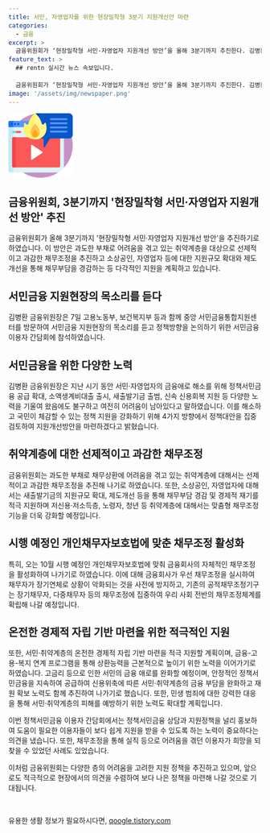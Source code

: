 ```yaml
---
title: 서민, 자영업자를 위한 현장밀착형 3분기 지원개선안 마련
categories:
  - 금융
excerpt: >
  금융위원회가 ‘현장밀착형 서민·자영업자 지원개선 방안’을 올해 3분기까지 추진한다. 김병환 금융위원장은 서민금융 지원현장의 목소리를 듣고 취약계층을 위한 정책방향을 논의한 후, 채무조정 강화와 새출발기금 확대 등을 포함한 다각적인 지원 방안을 발표했다. 또한 정책서민금융 공급 확대와 채무자보호법에 맞춘 자체적인 채무조정 활성화 등을 통해 취약계층 지원을 강화하고자 한다. 민생 범죄에 대한 강력한 대응과 서민층의 금융 애로 완화, 경제적 자립 기반 지원 등도 진행할 예정이다.
feature_text: >
  ## rentn 실시간 뉴스 속보입니다.

  금융위원회가 ‘현장밀착형 서민·자영업자 지원개선 방안’을 올해 3분기까지 추진한다. 김병환 금융위원장은 서민금융 지원현장의 목소리를 듣고 취약계층을 위한 정책방향을 논의한 후, 채무조정 강화와 새출발기금 확대 등을 포함한 다각적인 지원 방안을 발표했다. 또한 정책서민금융 공급 확대와 채무자보호법에 맞춘 자체적인 채무조정 활성화 등을 통해 취약계층 지원을 강화하고자 한다. 민생 범죄에 대한 강력한 대응과 서민층의 금융 애로 완화, 경제적 자립 기반 지원 등도 진행할 예정이다.
image: '/assets/img/newspaper.png'
---
```


<p><img src="/assets/img/news.png" alt="rentncar 속보" /></p>

<h2 data-ke-size="size26">금융위원회, 3분기까지 '현장밀착형 서민·자영업자 지원개선 방안' 추진</h2>

<p>금융위원회가 올해 3분기까지 '현장밀착형 서민·자영업자 지원개선 방안'을 추진하기로 하였습니다. 이 방안은 과도한 부채로 어려움을 겪고 있는 취약계층을 대상으로 선제적이고 과감한 채무조정을 추진하고 소상공인, 자영업자 등에 대한 지원규모 확대와 제도개선을 통해 채무부담을 경감하는 등 다각적인 지원을 계획하고 있습니다. <br></p>

<h2 data-ke-size="size26">서민금융 지원현장의 목소리를 듣다</h2>

<p>김병환 금융위원장은 7일 고용노동부, 보건복지부 등과 함께 중앙 서민금융통합지원센터를 방문하여 서민금융 지원현장의 목소리를 듣고 정책방향을 논의하기 위한 서민금융 이용자 간담회에 참석하였습니다. <br></p>

<h2 data-ke-size="size26">서민금융을 위한 다양한 노력</h2>

<p>김병환 금융위원장은 지난 시기 동안 서민·자영업자의 금융애로 해소를 위해 정책서민금융 공급 확대, 소액생계비대출 출시, 새출발기금 출범, 신속 신용회복 지원 등 다양한 노력을 기울여 왔음에도 불구하고 여전히 어려움이 남아있다고 말하였습니다. 이를 해소하고 국민이 체감할 수 있는 정책 지원을 강화하기 위해 4가지 방향에서 정책대안을 집중 검토하여 지원개선방안을 마련하겠다고 밝혔습니다. <br></p>

<h2 data-ke-size="size26">취약계층에 대한 선제적이고 과감한 채무조정</h2>

<p>금융위원회는 과도한 부채로 채무상환에 어려움을 겪고 있는 취약계층에 대해서는 선제적이고 과감한 채무조정을 추진해 나기로 하였습니다. 또한, 소상공인, 자영업자에 대해서는 새출발기금의 지원규모 확대, 제도개선 등을 통해 채무부담 경감 및 경제적 재기를 적극 지원하며 저신용·저소득층, 노령자, 청년 등 취약계층에 대해서는 맞춤형 채무조정 기능을 더욱 강화할 예정입니다. <br></p>

<h2 data-ke-size="size26">시행 예정인 개인채무자보호법에 맞춘 채무조정 활성화</h2>

<p>특히, 오는 10월 시행 예정인 개인채무자보호법에 맞춰 금융회사의 자체적인 채무조정을 활성화하여 나가기로 하였습니다. 이에 대해 금융회사가 우선 채무조정을 실시하여 채무자가 장기연체로 상황이 악화되는 것을 사전에 방지하고, 기존의 공적채무조정기구는 장기채무자, 다중채무자 등의 채무조정에 집중하여 우리 사회 전반의 채무조정체계를 확립해 나갈 예정입니다. <br></p>

<h2 data-ke-size="size26">온전한 경제적 자립 기반 마련을 위한 적극적인 지원</h2>

<p>또한, 서민·취약계층의 온전한 경제적 자립 기반 마련을 적극 지원할 계획이며, 금융-고용-복지 연계 프로그램을 통해 상환능력을 근본적으로 높이기 위한 노력을 이어가기로 하였습니다. 고금리 등으로 인한 서민의 금융 애로를 완화할 예정이며, 안정적인 정책서민금융을 지속하여 공급하여 신용위축에 따른 서민·취약계층의 금융 부담을 완화하고 재원 확보 노력도 함께 추진하여 나가기로 했습니다. 또한, 민생 범죄에 대한 강력한 대응을 통해 서민·취약계층의 피해를 예방하기 위한 노력도 확대할 계획입니다. <br></p>

<p>이번 정책서민금융 이용자 간담회에서는 정책서민금융 상담과 지원정책을 널리 홍보하여 도움이 필요한 이용자들이 보다 쉽게 지원을 받을 수 있도록 하는 노력이 중요하다는 의견을 냈습니다. 또한, 채무조정을 통해 실직 등으로 어려움을 겪던 이용자가 희망을 되찾을 수 있었던 사례도 있었습니다. <br></p>

<p>이처럼 금융위원회는 다양한 층의 어려움을 고려한 지원 정책을 추진하고 있으며, 앞으로도 적극적으로 현장에서의 의견을 수렴하여 보다 나은 정책을 마련해 나갈 것으로 기대됩니다. <br></p>

<p data-ke-size="size16">&nbsp;</p>
유용한 생활 정보가 필요하시다면, <a href="https://qoogle.tistory.com" rel="dofollow">qoogle.tistory.com</a>


